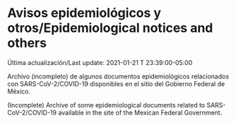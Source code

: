 # Avisos epidemiológicos y otros/Epidemiological notices and others

Última actualización/Last update: 2021-01-21 T 23:39:00-05:00

Archivo (incompleto) de algunos documentos epidemiológicos relacionados con SARS-CoV-2/COVID-19 disponibles en el sitio del Gobierno Federal de México.

(Incomplete) Archive of some epidemiological documents related to SARS-CoV-2/COVID-19 available in the site of the Mexican Federal Government.
